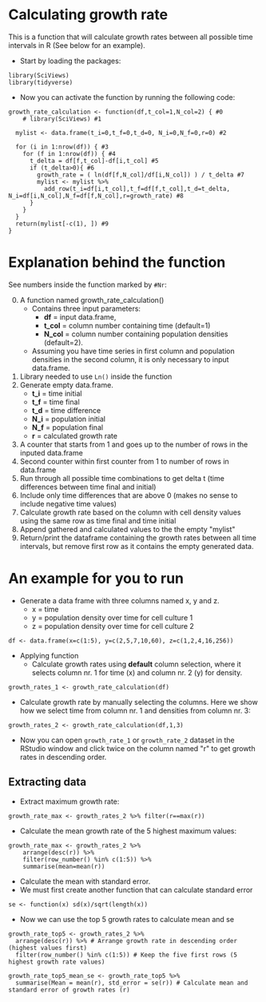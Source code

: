 # Calculating growth rate
This is a function that will calculate growth rates between all possible time intervals in R (See below for an example).


- Start by loading the packages:

```
library(SciViews)
library(tidyverse)
```

- Now you can activate the function by running the following code:

```
growth_rate_calculation <- function(df,t_col=1,N_col=2) { #0
	# library(SciViews) #1
  
  mylist <- data.frame(t_i=0,t_f=0,t_d=0, N_i=0,N_f=0,r=0) #2
  
  for (i in 1:nrow(df)) { #3
    for (f in 1:nrow(df)) { #4
      t_delta = df[f,t_col]-df[i,t_col] #5
      if (t_delta>0){ #6
        growth_rate = ( ln(df[f,N_col]/df[i,N_col]) ) / t_delta #7
        mylist <- mylist %>%
          add_row(t_i=df[i,t_col],t_f=df[f,t_col],t_d=t_delta, N_i=df[i,N_col],N_f=df[f,N_col],r=growth_rate) #8
      }
    }
  }
  return(mylist[-c(1), ]) #9
}
```


# Explanation behind the function
See numbers inside the function marked by `#Nr`:

0. A function named growth_rate_calculation()
	- Contains three input parameters:
		- **df** = input data.frame, 
		- **t_col** = column number containing time (default=1) 
		- **N_col** = column number containing population densities (default=2).
	- Assuming you have time series in first column and population densities in the second column, it is only necessary to input data.frame.
1. Library needed to use `Ln()` inside the function
2. Generate empty data.frame.
	- **t_i** = time initial
	- **t_f** = time final
	- **t_d** = time difference
	- **N_i** = population initial
	- **N_f** = population final
	- **r** = calculated growth rate
4. A counter that starts from 1 and goes up to the number of rows in the inputed data.frame
5. Second counter within first counter from 1 to number of rows in data.frame
6. Run through all possible time combinations to get delta t (time differences between time final and initial)
7. Include only time differences that are above 0 (makes no sense to include negative time values)
8. Calculate growth rate based on the column with cell density values using the same row as time final and time initial
9. Append gathered and calculated values to the the empty "mylist"
10. Return/print the dataframe containing the growth rates between all time intervals, but remove first row as it contains the empty generated data.

# An example for you to run

- Generate a data frame with three columns named x, y and z.
	- x = time
	- y = population density over time for cell culture 1
	- z = population density over time for cell culture 2

```
df <- data.frame(x=c(1:5), y=c(2,5,7,10,60), z=c(1,2,4,16,256))
```

- Applying function
	- Calculate growth rates using **default** column selection, where it selects column nr. 1 for time (x) and column nr. 2 (y) for density.
```
growth_rates_1 <- growth_rate_calculation(df) 
```

- Calculate growth rate by manually selecting the columns. Here we show how we select time from column nr. 1 and densities from column nr. 3:
```
growth_rates_2 <- growth_rate_calculation(df,1,3) 
```
- Now you can open `growth_rate_1` or `growth_rate_2` dataset in the RStudio window and click twice on the column named "r" to get growth rates in descending order.

## Extracting data

- Extract maximum growth rate:
```
growth_rate_max <- growth_rates_2 %>% filter(r==max(r))
```

- Calculate the mean growth rate of the 5 highest maximum values:
```
growth_rate_max <- growth_rates_2 %>% 
	arrange(desc(r)) %>% 
	filter(row_number() %in% c(1:5)) %>% 
	summarise(mean=mean(r))
```

- Calculate the mean with standard error.
- We must first create another function that can calculate standard error
```
se <- function(x) sd(x)/sqrt(length(x))
```

- Now we can use the top 5 growth rates to calculate mean and se
```
growth_rate_top5 <- growth_rates_2 %>% 
  arrange(desc(r)) %>% # Arrange growth rate in descending order (highest values first)
  filter(row_number() %in% c(1:5)) # Keep the five first rows (5 highest growth rate values)

growth_rate_top5_mean_se <- growth_rate_top5 %>% 
  summarise(Mean = mean(r), std_error = se(r)) # Calculate mean and standard error of growth rates (r)



```
